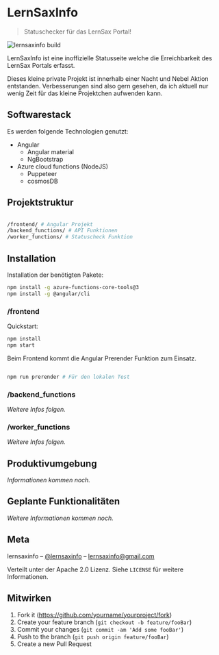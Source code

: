 # LernSaxInfo
> Statuschecker für das LernSax Portal!

![lernsaxinfo build](https://github.com/jabali2004/lernsaxinfo/workflows/lernsaxinfo%20build/badge.svg)

LernSaxInfo ist eine inoffizielle Statusseite welche die Erreichbarkeit des LernSax Portals erfasst.

Dieses kleine private Projekt ist innerhalb einer Nacht und Nebel Aktion entstanden. Verbesserungen sind also gern gesehen, da ich aktuell nur wenig Zeit für das kleine Projektchen aufwenden kann.

## Softwarestack

Es werden folgende Technologien genutzt:

- Angular
  - Angular material
  - NgBootstrap
- Azure cloud functions (NodeJS)
  - Puppeteer
  - cosmosDB

<!-- TODO: weitere Infos hinzufügen -->

## Projektstruktur

```` sh

/frontend/ # Angular Projekt
/backend_functions/ # API Funktionen
/worker_functions/ # Statuscheck Funktion

````

<!-- TODO: weitere Infos hinzufügen -->

## Installation

Installation der benötigten Pakete:

```` sh
npm install -g azure-functions-core-tools@3
npm install -g @angular/cli
````

### /frontend

Quickstart:

```` sh
npm install
npm start
````

Beim Frontend kommt die Angular Prerender Funktion zum Einsatz.

```` sh

npm run prerender # Für den lokalen Test

````

### /backend_functions

*Weitere Infos folgen.*

### /worker_functions

*Weitere Infos folgen.*

<!-- TODO: Detailierte Schritt für Schritt Anleitung hinzufügen. -->

## Produktivumgebung

*Informationen kommen noch.*

<!-- TODO: Infos zur Produktivumgebung hinzufügen. -->

## Geplante Funktionalitäten

*Weitere Informationen kommen noch.*

## Meta

lernsaxinfo – [@lernsaxinfo](https://twitter.com/lernsaxinfo) – lernsaxinfo@gmail.com

Verteilt unter der Apache 2.0 Lizenz. Siehe ``LICENSE`` für weitere Informationen.

## Mitwirken

1. Fork it (<https://github.com/yourname/yourproject/fork>)
2. Create your feature branch (`git checkout -b feature/fooBar`)
3. Commit your changes (`git commit -am 'Add some fooBar'`)
4. Push to the branch (`git push origin feature/fooBar`)
5. Create a new Pull Request

